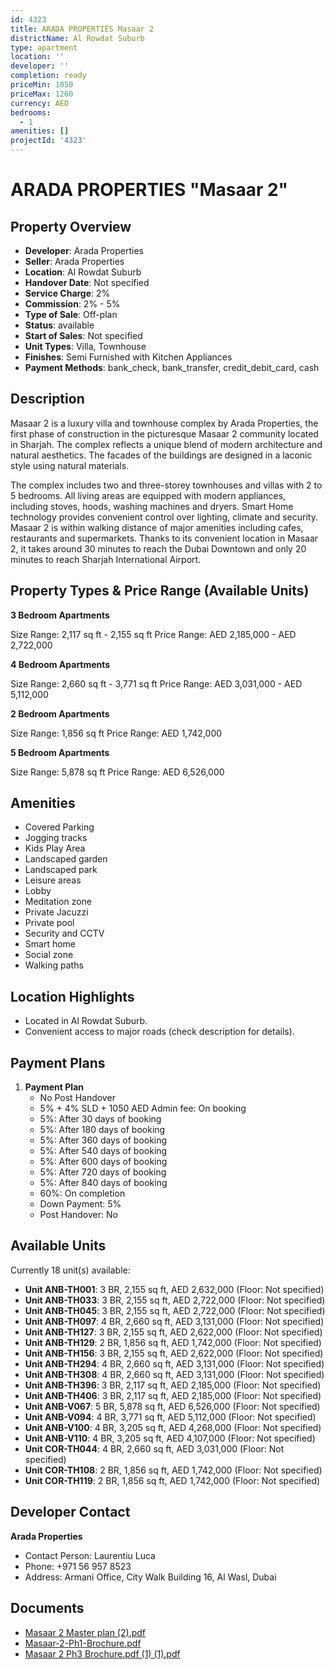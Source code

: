 ```yaml
---
id: 4323
title: ARADA PROPERTIES Masaar 2
districtName: Al Rowdat Suburb
type: apartment
location: ''
developer: ''
completion: ready
priceMin: 1050
priceMax: 1260
currency: AED
bedrooms:
  - 1
amenities: []
projectId: '4323'
---
```


# ARADA PROPERTIES "Masaar 2"

## Property Overview
- **Developer**: Arada Properties
- **Seller**: Arada Properties
- **Location**: Al Rowdat Suburb
- **Handover Date**: Not specified
- **Service Charge**: 2%
- **Commission**: 2% - 5%
- **Type of Sale**: Off-plan
- **Status**: available
- **Start of Sales**: Not specified
- **Unit Types**: Villa, Townhouse
- **Finishes**: Semi Furnished with Kitchen Appliances
- **Payment Methods**: bank_check, bank_transfer, credit_debit_card, cash

## Description
Masaar 2 is a luxury villa and townhouse complex by Arada Properties, the first phase of construction in the picturesque Masaar 2 community located in Sharjah. The complex reflects a unique blend of modern architecture and natural aesthetics. The facades of the buildings are designed in a laconic style using natural materials.

The complex includes two and three-storey townhouses and villas with 2 to 5 bedrooms. All living areas are equipped with modern appliances, including stoves, hoods, washing machines and dryers. Smart Home technology provides convenient control over lighting, climate and security. Masaar 2 is within walking distance of major amenities including cafes, restaurants and supermarkets. Thanks to its convenient location in Masaar 2, it takes around 30 minutes to reach the Dubai Downtown and only 20 minutes to reach Sharjah International Airport.

## Property Types & Price Range (Available Units)
**3 Bedroom Apartments**

Size Range: 2,117 sq ft - 2,155 sq ft
Price Range: AED 2,185,000 - AED 2,722,000

**4 Bedroom Apartments**

Size Range: 2,660 sq ft - 3,771 sq ft
Price Range: AED 3,031,000 - AED 5,112,000

**2 Bedroom Apartments**

Size Range: 1,856 sq ft
Price Range: AED 1,742,000

**5 Bedroom Apartments**

Size Range: 5,878 sq ft
Price Range: AED 6,526,000

## Amenities
- Covered Parking
- Jogging tracks
- Kids Play Area
- Landscaped garden
- Landscaped park
- Leisure areas
- Lobby
- Meditation zone
- Private Jacuzzi
- Private pool
- Security and CCTV
- Smart home
- Social zone
- Walking paths

## Location Highlights
- Located in Al Rowdat Suburb.
- Convenient access to major roads (check description for details).

## Payment Plans
1. **Payment Plan**
   - No Post Handover
   - 5% + 4% SLD + 1050 AED Admin fee: On booking
   - 5%: After 30 days of booking
   - 5%: After 180 days of booking
   - 5%: After 360 days of booking
   - 5%: After 540 days of booking
   - 5%: After 600 days of booking
   - 5%: After 720 days of booking
   - 5%: After 840 days of booking
   - 60%: On completion
   - Down Payment: 5%
   - Post Handover: No

## Available Units
Currently 18 unit(s) available:
- **Unit ANB-TH001**: 3 BR, 2,155 sq ft, AED 2,632,000 (Floor: Not specified)
- **Unit ANB-TH033**: 3 BR, 2,155 sq ft, AED 2,722,000 (Floor: Not specified)
- **Unit ANB-TH045**: 3 BR, 2,155 sq ft, AED 2,722,000 (Floor: Not specified)
- **Unit ANB-TH097**: 4 BR, 2,660 sq ft, AED 3,131,000 (Floor: Not specified)
- **Unit ANB-TH127**: 3 BR, 2,155 sq ft, AED 2,622,000 (Floor: Not specified)
- **Unit ANB-TH129**: 2 BR, 1,856 sq ft, AED 1,742,000 (Floor: Not specified)
- **Unit ANB-TH156**: 3 BR, 2,155 sq ft, AED 2,622,000 (Floor: Not specified)
- **Unit ANB-TH294**: 4 BR, 2,660 sq ft, AED 3,131,000 (Floor: Not specified)
- **Unit ANB-TH308**: 4 BR, 2,660 sq ft, AED 3,131,000 (Floor: Not specified)
- **Unit ANB-TH396**: 3 BR, 2,117 sq ft, AED 2,185,000 (Floor: Not specified)
- **Unit ANB-TH406**: 3 BR, 2,117 sq ft, AED 2,185,000 (Floor: Not specified)
- **Unit ANB-V067**: 5 BR, 5,878 sq ft, AED 6,526,000 (Floor: Not specified)
- **Unit ANB-V094**: 4 BR, 3,771 sq ft, AED 5,112,000 (Floor: Not specified)
- **Unit ANB-V100**: 4 BR, 3,205 sq ft, AED 4,268,000 (Floor: Not specified)
- **Unit ANB-V110**: 4 BR, 3,205 sq ft, AED 4,107,000 (Floor: Not specified)
- **Unit COR-TH044**: 4 BR, 2,660 sq ft, AED 3,031,000 (Floor: Not specified)
- **Unit COR-TH108**: 2 BR, 1,856 sq ft, AED 1,742,000 (Floor: Not specified)
- **Unit COR-TH119**: 2 BR, 1,856 sq ft, AED 1,742,000 (Floor: Not specified)

## Developer Contact
**Arada Properties**
- Contact Person: Laurentiu Luca
- Phone: +971 56 957 8523
- Address: Armani Office, City Walk Building 16, Al Wasl, Dubai

## Documents
- [Masaar 2 Master plan (2).pdf](https://cdn.geniemap.net/2025/02/24/M0SuvYBN8uXAIXPo193BPu26mOsDwxrxvIQrtnWX.pdf)
- [Masaar-2-Ph1-Brochure.pdf](https://cdn.geniemap.net/2025/02/24/zSf82G3eUZAeilZbprSRmjQPxn1hJoPfZ2frp4Z0.pdf)
- [Masaar 2 Ph3 Brochure.pdf (1) (1).pdf](https://cdn.geniemap.net/2025/03/26/KBtbWxmkdhgKJ2RhQww3iFl2MfHqAY5zfEc5urEA.pdf)
